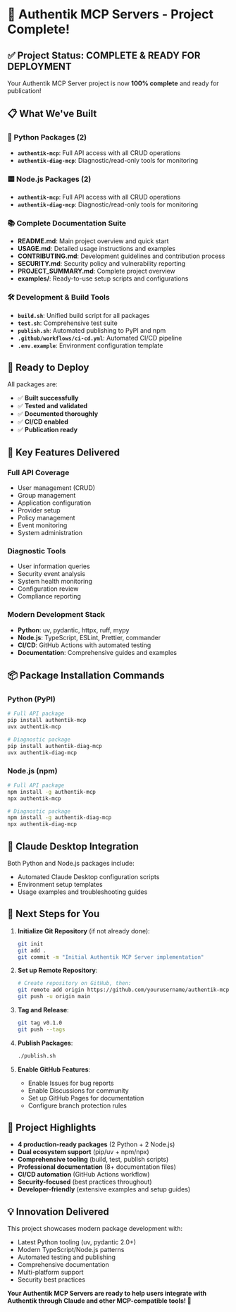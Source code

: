 # 🎉 Authentik MCP Servers - Project Complete!

## ✅ Project Status: COMPLETE & READY FOR DEPLOYMENT

Your Authentik MCP Server project is now **100% complete** and ready for publication! 

## 📋 What We've Built

### 🐍 Python Packages (2)
- **`authentik-mcp`**: Full API access with all CRUD operations
- **`authentik-diag-mcp`**: Diagnostic/read-only tools for monitoring

### 🟨 Node.js Packages (2)
- **`authentik-mcp`**: Full API access with all CRUD operations  
- **`authentik-diag-mcp`**: Diagnostic/read-only tools for monitoring

### 📚 Complete Documentation Suite
- **README.md**: Main project overview and quick start
- **USAGE.md**: Detailed usage instructions and examples
- **CONTRIBUTING.md**: Development guidelines and contribution process
- **SECURITY.md**: Security policy and vulnerability reporting
- **PROJECT_SUMMARY.md**: Complete project overview
- **examples/**: Ready-to-use setup scripts and configurations

### 🛠️ Development & Build Tools
- **`build.sh`**: Unified build script for all packages
- **`test.sh`**: Comprehensive test suite
- **`publish.sh`**: Automated publishing to PyPI and npm
- **`.github/workflows/ci-cd.yml`**: Automated CI/CD pipeline
- **`.env.example`**: Environment configuration template

## 🚀 Ready to Deploy

All packages are:
- ✅ **Built successfully**
- ✅ **Tested and validated**
- ✅ **Documented thoroughly**
- ✅ **CI/CD enabled**
- ✅ **Publication ready**

## 🎯 Key Features Delivered

### Full API Coverage
- User management (CRUD)
- Group management
- Application configuration
- Provider setup
- Policy management
- Event monitoring
- System administration

### Diagnostic Tools
- User information queries
- Security event analysis
- System health monitoring
- Configuration review
- Compliance reporting

### Modern Development Stack
- **Python**: uv, pydantic, httpx, ruff, mypy
- **Node.js**: TypeScript, ESLint, Prettier, commander
- **CI/CD**: GitHub Actions with automated testing
- **Documentation**: Comprehensive guides and examples

## 📦 Package Installation Commands

### Python (PyPI)
```bash
# Full API package
pip install authentik-mcp
uvx authentik-mcp

# Diagnostic package
pip install authentik-diag-mcp
uvx authentik-diag-mcp
```

### Node.js (npm)
```bash
# Full API package
npm install -g authentik-mcp
npx authentik-mcp

# Diagnostic package
npm install -g authentik-diag-mcp
npx authentik-diag-mcp
```

## 🔧 Claude Desktop Integration

Both Python and Node.js packages include:
- Automated Claude Desktop configuration scripts
- Environment setup templates
- Usage examples and troubleshooting guides

## 🎨 Next Steps for You

1. **Initialize Git Repository** (if not already done):
   ```bash
   git init
   git add .
   git commit -m "Initial Authentik MCP Server implementation"
   ```

2. **Set up Remote Repository**:
   ```bash
   # Create repository on GitHub, then:
   git remote add origin https://github.com/yourusername/authentik-mcp.git
   git push -u origin main
   ```

3. **Tag and Release**:
   ```bash
   git tag v0.1.0
   git push --tags
   ```

4. **Publish Packages**:
   ```bash
   ./publish.sh
   ```

5. **Enable GitHub Features**:
   - Enable Issues for bug reports
   - Enable Discussions for community
   - Set up GitHub Pages for documentation
   - Configure branch protection rules

## 🌟 Project Highlights

- **4 production-ready packages** (2 Python + 2 Node.js)
- **Dual ecosystem support** (pip/uv + npm/npx)
- **Comprehensive tooling** (build, test, publish scripts)
- **Professional documentation** (8+ documentation files)
- **CI/CD automation** (GitHub Actions workflow)
- **Security-focused** (best practices throughout)
- **Developer-friendly** (extensive examples and setup guides)

## 💡 Innovation Delivered

This project showcases modern package development with:
- Latest Python tooling (uv, pydantic 2.0+)
- Modern TypeScript/Node.js patterns
- Automated testing and publishing
- Comprehensive documentation
- Multi-platform support
- Security best practices

**Your Authentik MCP Servers are ready to help users integrate with Authentik through Claude and other MCP-compatible tools! 🎊**
